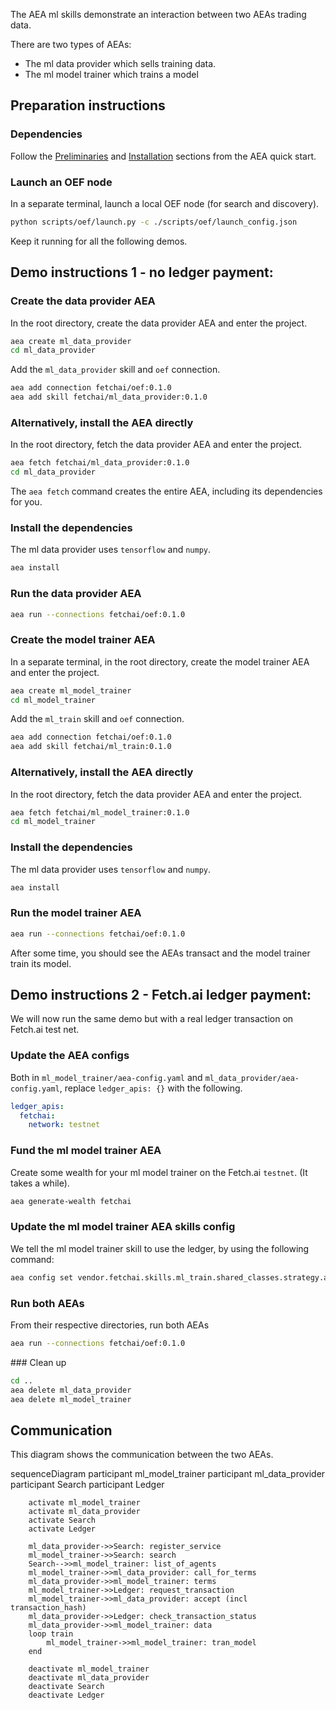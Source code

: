 The AEA ml skills demonstrate an interaction between two AEAs trading data.

There are two types of AEAs:

* The ml data provider which sells training data.
* The ml model trainer which trains a model

## Preparation instructions

### Dependencies

Follow the <a href="../quickstart/#preliminaries">Preliminaries</a> and <a href="../quickstart/#installation">Installation</a> sections from the AEA quick start.


### Launch an OEF node
In a separate terminal, launch a local OEF node (for search and discovery).
``` bash
python scripts/oef/launch.py -c ./scripts/oef/launch_config.json
```

Keep it running for all the following demos.

## Demo instructions 1 - no ledger payment:


### Create the data provider AEA
In the root directory, create the data provider AEA and enter the project.
``` bash
aea create ml_data_provider
cd ml_data_provider
```

Add the `ml_data_provider` skill and `oef` connection.
``` bash
aea add connection fetchai/oef:0.1.0
aea add skill fetchai/ml_data_provider:0.1.0
```

### Alternatively, install the AEA directly
In the root directory, fetch the data provider AEA and enter the project.
``` bash
aea fetch fetchai/ml_data_provider:0.1.0
cd ml_data_provider
```
The `aea fetch` command creates the entire AEA, including its dependencies for you.

### Install the dependencies
The ml data provider uses `tensorflow` and `numpy`.
``` bash
aea install
```

### Run the data provider AEA
``` bash
aea run --connections fetchai/oef:0.1.0
```

### Create the model trainer AEA
In a separate terminal, in the root directory, create the model trainer AEA and enter the project.
``` bash
aea create ml_model_trainer
cd ml_model_trainer
```

Add the `ml_train` skill and `oef` connection.
``` bash
aea add connection fetchai/oef:0.1.0
aea add skill fetchai/ml_train:0.1.0
```

### Alternatively, install the AEA directly
In the root directory, fetch the data provider AEA and enter the project.
``` bash
aea fetch fetchai/ml_model_trainer:0.1.0
cd ml_model_trainer
```

### Install the dependencies
The ml data provider uses `tensorflow` and `numpy`.
``` bash
aea install
```

### Run the model trainer AEA
``` bash
aea run --connections fetchai/oef:0.1.0
```

After some time, you should see the AEAs transact and the model trainer train its model.


## Demo instructions 2 - Fetch.ai ledger payment:


We will now run the same demo but with a real ledger transaction on Fetch.ai test net.

### Update the AEA configs

Both in `ml_model_trainer/aea-config.yaml` and
`ml_data_provider/aea-config.yaml`, replace `ledger_apis: {}` with the following.

``` yaml
ledger_apis:
  fetchai:
    network: testnet
```

### Fund the ml model trainer AEA

Create some wealth for your ml model trainer on the Fetch.ai `testnet`. (It takes a while).
``` bash
aea generate-wealth fetchai
```

### Update the ml model trainer AEA skills config

We tell the ml model trainer skill to use the ledger, by using the following command:
``` bash
aea config set vendor.fetchai.skills.ml_train.shared_classes.strategy.args.is_ledger_tx True --type bool
```

### Run both AEAs

From their respective directories, run both AEAs
``` bash
aea run --connections fetchai/oef:0.1.0
```

### Clean up
``` bash
cd ..
aea delete ml_data_provider
aea delete ml_model_trainer
```

## Communication
This diagram shows the communication between the two AEAs.

<div class="mermaid">
    sequenceDiagram
        participant ml_model_trainer
        participant ml_data_provider
        participant Search
        participant Ledger
    
        activate ml_model_trainer
        activate ml_data_provider
        activate Search
        activate Ledger
        
        ml_data_provider->>Search: register_service
        ml_model_trainer->>Search: search
        Search-->>ml_model_trainer: list_of_agents
        ml_model_trainer->>ml_data_provider: call_for_terms
        ml_data_provider->>ml_model_trainer: terms
        ml_model_trainer->>Ledger: request_transaction
        ml_model_trainer->>ml_data_provider: accept (incl transaction_hash)
        ml_data_provider->>Ledger: check_transaction_status
        ml_data_provider->>ml_model_trainer: data
        loop train
            ml_model_trainer->>ml_model_trainer: tran_model
        end
        
        deactivate ml_model_trainer
        deactivate ml_data_provider
        deactivate Search
        deactivate Ledger

</div>  

